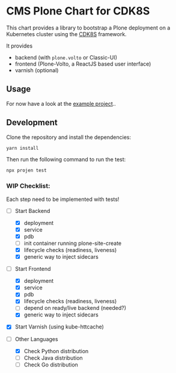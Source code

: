 # CMS Plone Chart for CDK8S

This chart provides a library to bootstrap a Plone deployment on a Kubernetes cluster using the [CDK8S](https://cdk8s.io) framework.

It provides
- backend (with `plone.volto` or Classic-UI)
- frontend (Plone-Volto, a ReactJS based user interface)
- varnish (optional)

## Usage

For now have a look at the [example project](https://github.com/bluedynamics/cdk8s-plone-example)..


## Development

Clone the repository and install the dependencies:

```bash
yarn install
```

Then run the following command to run the test:

```bash
npx projen test
```

### WIP Checklist:

Each step need to be implemented with tests!

- [ ] Start Backend
    - [x] deployment
    - [x] service
    - [x] pdb
    - [ ] init container running plone-site-create
    - [x] lifecycle checks (readiness, liveness)
    - [x] generic way to inject sidecars
- [ ] Start Frontend
    - [x] deployment
    - [x] service
    - [x] pdb
    - [x] lifecycle checks (readiness, liveness)
    - [ ] depend on ready/live backend (needed?)
    - [x] generic way to inject sidecars

- [x] Start Varnish (using kube-httcache)

- [ ] Other Languages
    - [x] Check Python distribution
    - [ ] Check Java distribution
    - [ ] Check Go distribution